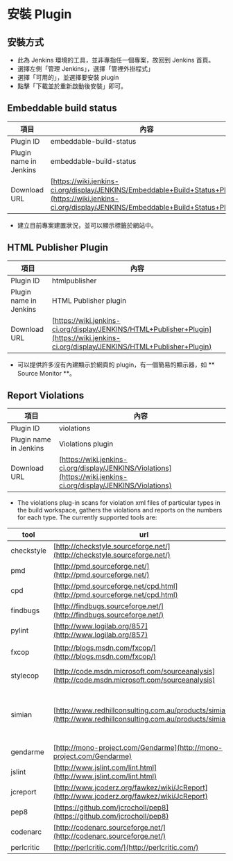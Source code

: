 # 安裝 Plugin

## 安裝方式

* 此為 Jenkins 環境的工具，並非專指任一個專案，故回到 Jenkins 首頁。
* 選擇左側「管理 Jenkins」，選擇「管裡外掛程式」
* 選擇「可用的」，並選擇要安裝 plugin
* 點擊「下載並於重新啟動後安裝」即可。

## Embeddable build status

| 項目 | 內容 |
| -- | -- |
| Plugin ID | embeddable-build-status |
| Plugin name in Jenkins | embeddable-build-status |
| Download URL | [https://wiki.jenkins-ci.org/display/JENKINS/Embeddable+Build+Status+Plugin](https://wiki.jenkins-ci.org/display/JENKINS/Embeddable+Build+Status+Plugin) |

* 建立目前專案建置狀況，並可以顯示標籤於網站中。

## HTML Publisher Plugin

| 項目 | 內容 |
| -- | -- |
| Plugin ID | htmlpublisher |
| Plugin name in Jenkins | HTML Publisher plugin |
| Download URL | [https://wiki.jenkins-ci.org/display/JENKINS/HTML+Publisher+Plugin](https://wiki.jenkins-ci.org/display/JENKINS/HTML+Publisher+Plugin) |

* 可以提供許多沒有內建顯示於網頁的 plugin，有一個簡易的顯示器，如 ** Source Monitor **。

## Report Violations

| 項目 | 內容 |
| -- | -- |
| Plugin ID | violations |
| Plugin name in Jenkins | Violations plugin |
| Download URL | [https://wiki.jenkins-ci.org/display/JENKINS/Violations](https://wiki.jenkins-ci.org/display/JENKINS/Violations) |

* The violations plug-in scans for violation xml files of particular types in the build workspace, gathers the violations and reports on the numbers for each type. The currently supported tools are:

| tool | url | description | language |
| -- | -- | -- | -- |
| checkstyle | [http://checkstyle.sourceforge.net/](http://checkstyle.sourceforge.net/) | - | - |
| pmd | [http://pmd.sourceforge.net/](http://pmd.sourceforge.net/) |  - | - |
| cpd | [http://pmd.sourceforge.net/cpd.html](http://pmd.sourceforge.net/cpd.html) |  - | - |
| findbugs | [http://findbugs.sourceforge.net/](http://findbugs.sourceforge.net/) |  - | - |
| pylint | [http://www.logilab.org/857](http://www.logilab.org/857) |  - | - |
| fxcop | [http://blogs.msdn.com/fxcop/](http://blogs.msdn.com/fxcop/) | 靜態程式碼分析 | Csharp |
| stylecop | [http://code.msdn.microsoft.com/sourceanalysis](http://code.msdn.microsoft.com/sourceanalysis) | 程式碼設計符合規範 | Csharp |
| simian | [http://www.redhillconsulting.com.au/products/simian/](http://www.redhillconsulting.com.au/products/simian/) | 找出高度相似度的程式碼區塊 | multiple, Java, C#. C++, Ruby, COBOL, ... , etc. |
| gendarme | [http://mono-project.com/Gendarme](http://mono-project.com/Gendarme) | - | - |
| jslint  | [http://www.jslint.com/lint.html](http://www.jslint.com/lint.html) | - | - |
| jcreport  | [http://www.jcoderz.org/fawkez/wiki/JcReport](http://www.jcoderz.org/fawkez/wiki/JcReport) | - | - |
| pep8 | [https://github.com/jcrocholl/pep8](https://github.com/jcrocholl/pep8) | - | - |
| codenarc | [http://codenarc.sourceforge.net/](http://codenarc.sourceforge.net/) |  - | - |
| perlcritic | [http://perlcritic.com/](http://perlcritic.com/) | - | - |

